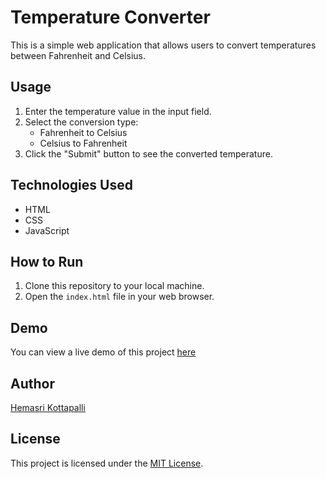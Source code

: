 
# Temperature Converter

This is a simple web application that allows users to convert temperatures between Fahrenheit and Celsius.

## Usage

1. Enter the temperature value in the input field.
2. Select the conversion type:
   - Fahrenheit to Celsius
   - Celsius to Fahrenheit
3. Click the "Submit" button to see the converted temperature.

## Technologies Used

- HTML
- CSS
- JavaScript

## How to Run

1. Clone this repository to your local machine.
2. Open the `index.html` file in your web browser.

## Demo

You can view a live demo of this project [here](https://temperature-convertor-hema.netlify.app/)

## Author

[Hemasri Kottapalli](https://github.com/HemasriKottapalli)
## License

This project is licensed under the [MIT License](LICENSE).

